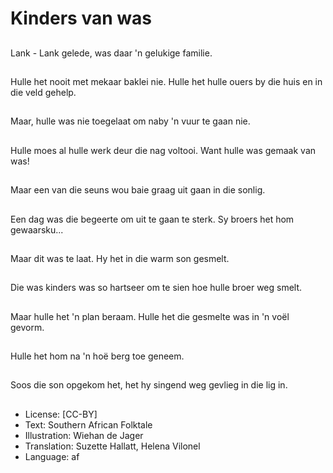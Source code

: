# Kinders van was

##
Lank - Lank gelede, was daar 'n gelukige familie.

##
Hulle het nooit met mekaar baklei nie. Hulle het hulle ouers by die huis en in die veld gehelp.

##
Maar, hulle was nie toegelaat om naby 'n vuur te gaan nie.

##
Hulle moes al hulle werk deur die nag voltooi. Want hulle was gemaak van was!

##
Maar een van die seuns wou baie graag uit gaan in die sonlig.

##
Een dag was die begeerte om uit te gaan te sterk. Sy broers het hom gewaarsku...

##
Maar dit was te laat. Hy het in die warm son gesmelt.

##
Die was kinders was so hartseer om te sien hoe hulle broer weg smelt.

##
Maar hulle het 'n plan beraam. Hulle het die gesmelte was in 'n voël gevorm.

##
Hulle het hom na 'n hoë berg toe geneem.

##
Soos die son opgekom het, het hy singend weg gevlieg in die lig in.

##
* License: [CC-BY]
* Text: Southern African Folktale
* Illustration: Wiehan de Jager
* Translation: Suzette Hallatt, Helena Vilonel
* Language: af
